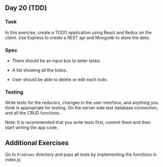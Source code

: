 ## Day 20 (TDD)

### Task

In this exercise, create a TODO application using React and Redux on the client. Use Express to create a REST api and Mongodb to store the data.

### Spec

- There should be an input box to enter tasks.

- A list showing all the todos.

- User should be able to delete or edit each todo.

### Testing

Write tests for the reducers, changes in the user interface, and anything you think is appropriate for testing. On the server side test database connection, and all the CRUD functions.

Note: It is recommended that you write tests first, commit them and then start writing the app code.

## Additional Exercises

Go to `Problems` directory and pass all tests by implementing the functions in index.js
